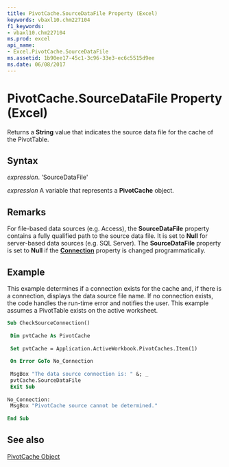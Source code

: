 ```yaml
---
title: PivotCache.SourceDataFile Property (Excel)
keywords: vbaxl10.chm227104
f1_keywords:
- vbaxl10.chm227104
ms.prod: excel
api_name:
- Excel.PivotCache.SourceDataFile
ms.assetid: 1b90ee17-45c1-3c96-33e3-ec6c5515d9ee
ms.date: 06/08/2017
---
```



# PivotCache.SourceDataFile Property (Excel)

Returns a  **String** value that indicates the source data file for the cache of the PivotTable.


## Syntax

 _expression_. 'SourceDataFile'

 _expression_ A variable that represents a **PivotCache** object.


## Remarks

For file-based data sources (e.g. Access), the  **SourceDataFile** property contains a fully qualified path to the source data file. It is set to **Null** for server-based data sources (e.g. SQL Server). The **SourceDataFile** property is set to **Null** if the **[Connection](Excel.PivotCache.Connection.md)** property is changed programmatically.


## Example

This example determines if a connection exists for the cache and, if there is a connection, displays the data source file name. If no connection exists, the code handles the run-time error and notifies the user. This example assumes a PivotTable exists on the active worksheet.


```vb
Sub CheckSourceConnection() 
 
 Dim pvtCache As PivotCache 
 
 Set pvtCache = Application.ActiveWorkbook.PivotCaches.Item(1) 
 
 On Error GoTo No_Connection 
 
 MsgBox "The data source connection is: " &; _ 
 pvtCache.SourceDataFile 
 Exit Sub 
 
No_Connection: 
 MsgBox "PivotCache source cannot be determined." 
 
End Sub
```


## See also


[PivotCache Object](Excel.PivotCache.md)


